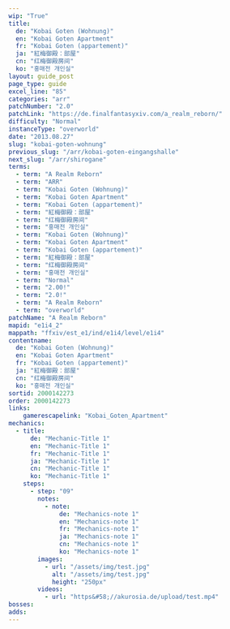 ```yaml
---
wip: "True"
title:
  de: "Kobai Goten (Wohnung)"
  en: "Kobai Goten Apartment"
  fr: "Kobai Goten (appartement)"
  ja: "紅梅御殿：部屋"
  cn: "红梅御殿房间"
  ko: "홍매전 개인실"
layout: guide_post
page_type: guide
excel_line: "85"
categories: "arr"
patchNumber: "2.0"
patchLink: "https://de.finalfantasyxiv.com/a_realm_reborn/"
difficulty: "Normal"
instanceType: "overworld"
date: "2013.08.27"
slug: "kobai-goten-wohnung"
previous_slug: "/arr/kobai-goten-eingangshalle"
next_slug: "/arr/shirogane"
terms:
  - term: "A Realm Reborn"
  - term: "ARR"
  - term: "Kobai Goten (Wohnung)"
  - term: "Kobai Goten Apartment"
  - term: "Kobai Goten (appartement)"
  - term: "紅梅御殿：部屋"
  - term: "红梅御殿房间"
  - term: "홍매전 개인실"
  - term: "Kobai Goten (Wohnung)"
  - term: "Kobai Goten Apartment"
  - term: "Kobai Goten (appartement)"
  - term: "紅梅御殿：部屋"
  - term: "红梅御殿房间"
  - term: "홍매전 개인실"
  - term: "Normal"
  - term: "2.00!"
  - term: "2.0!"
  - term: "A Realm Reborn"
  - term: "overworld"
patchName: "A Realm Reborn"
mapid: "e1i4_2"
mappath: "ffxiv/est_e1/ind/e1i4/level/e1i4"
contentname:
  de: "Kobai Goten (Wohnung)"
  en: "Kobai Goten Apartment"
  fr: "Kobai Goten (appartement)"
  ja: "紅梅御殿：部屋"
  cn: "红梅御殿房间"
  ko: "홍매전 개인실"
sortid: 2000142273
order: 2000142273
links:
    gamerescapelink: "Kobai_Goten_Apartment"
mechanics:
  - title:
      de: "Mechanic-Title 1"
      en: "Mechanic-Title 1"
      fr: "Mechanic-Title 1"
      ja: "Mechanic-Title 1"
      cn: "Mechanic-Title 1"
      ko: "Mechanic-Title 1"
    steps:
      - step: "09"
        notes:
          - note:
              de: "Mechanics-note 1"
              en: "Mechanics-note 1"
              fr: "Mechanics-note 1"
              ja: "Mechanics-note 1"
              cn: "Mechanics-note 1"
              ko: "Mechanics-note 1"
        images:
          - url: "/assets/img/test.jpg"
            alt: "/assets/img/test.jpg"
            height: "250px"
        videos:
          - url: "https&#58;//akurosia.de/upload/test.mp4"
bosses:
adds:
---
```

